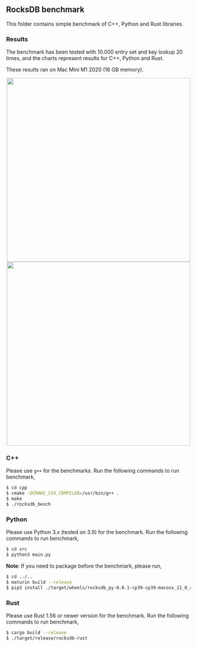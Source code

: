## RocksDB benchmark

This folder contains simple benchmark of C++, Python and Rust libraries.

### Results

The benchmark has been tested with 10.000 entry set and key lookup 20 times, and the charts represent results for C++, Python and Rust.

These results ran on Mac Mini M1 2020 (16 GB memory).

<p align="center">
<img src="./static/get.png" width="500">
<img src="./static/put.png" width="500">
</p>

### C++

Please use `g++` for the benchmarks. Run the following commands to run benchmark,

```bash
$ cd cpp
$ cmake -DCMAKE_CXX_COMPILER=/usr/bin/g++ .
$ make
$ ./rocksdb_bench
```

### Python

Please use Python 3.x (tested on 3.9) for the benchmark. Run the following commands to run benchmark,

```bash
$ cd src
$ python3 main.py
```

**Note**: If you need to package before the benchmark, please run,

```bash
$ cd ../..
$ maturin build --release
$ pip3 install ./target/wheels/rocksdb_py-0.0.1-cp39-cp39-macosx_11_0_arm64.whl
```

### Rust

Please use Rust 1.56 or newer version for the benchmark. Run the following commands to run benchmark,

```bash
$ cargo build --release
$ ./target/release/rocksdb-rust
```
